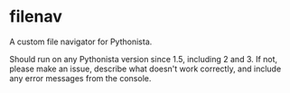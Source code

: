 # filenav
A custom file navigator for Pythonista.

Should run on any Pythonista version since 1.5, including 2 and 3. If not, please make an issue, describe what doesn't work correctly, and include any error messages from the console.